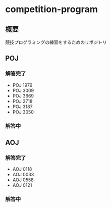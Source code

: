 # competition-program



## 概要



競技プログラミングの練習をするためのリポジトリ



## POJ



### 解答完了

 * POJ 1979
 * POJ 3009
 * POJ 3669
 * POJ 2718
 * POJ 3187
 * POJ 3050

### 解答中



## AOJ


### 解答完了

 * AOJ 0118
 * AOJ 0033
 * AOJ 0558
 * AOJ 0121

### 解答中
